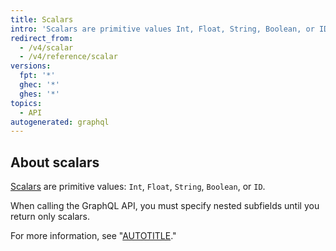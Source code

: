 ```yaml
---
title: Scalars
intro: 'Scalars are primitive values Int, Float, String, Boolean, or ID.'
redirect_from:
  - /v4/scalar
  - /v4/reference/scalar
versions:
  fpt: '*'
  ghec: '*'
  ghes: '*'
topics:
  - API
autogenerated: graphql
---
```


## About scalars

[Scalars](https://graphql.github.io/graphql-spec/June2018/#sec-Scalars) are primitive values: `Int`, `Float`, `String`, `Boolean`, or `ID`.

When calling the GraphQL API, you must specify nested subfields until you return only scalars.

For more information, see "[AUTOTITLE](/graphql/guides/introduction-to-graphql#field)."

<!-- Content after this section is automatically generated -->
